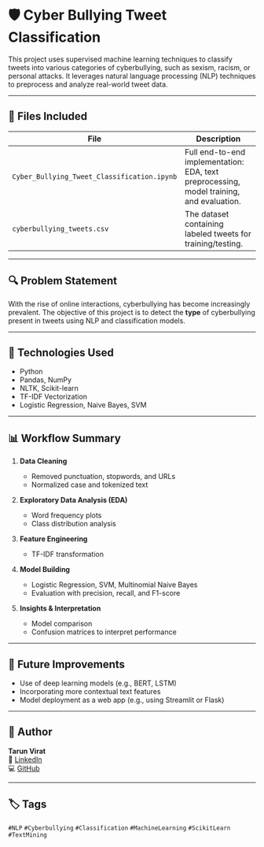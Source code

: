 # 🛡️ Cyber Bullying Tweet Classification

This project uses supervised machine learning techniques to classify tweets into various categories of cyberbullying, such as sexism, racism, or personal attacks. It leverages natural language processing (NLP) techniques to preprocess and analyze real-world tweet data.

---

## 📁 Files Included

| File                             | Description                                      |
|----------------------------------|--------------------------------------------------|
| `Cyber_Bullying_Tweet_Classification.ipynb` | Full end-to-end implementation: EDA, text preprocessing, model training, and evaluation. |
| `cyberbullying_tweets.csv`      | The dataset containing labeled tweets for training/testing. |

---

## 🔍 Problem Statement

With the rise of online interactions, cyberbullying has become increasingly prevalent. The objective of this project is to detect the **type** of cyberbullying present in tweets using NLP and classification models.

---

## 🔧 Technologies Used

- Python
- Pandas, NumPy
- NLTK, Scikit-learn
- TF-IDF Vectorization
- Logistic Regression, Naive Bayes, SVM

---

## 📊 Workflow Summary

1. **Data Cleaning**  
   - Removed punctuation, stopwords, and URLs  
   - Normalized case and tokenized text

2. **Exploratory Data Analysis (EDA)**  
   - Word frequency plots  
   - Class distribution analysis

3. **Feature Engineering**  
   - TF-IDF transformation

4. **Model Building**  
   - Logistic Regression, SVM, Multinomial Naive Bayes  
   - Evaluation with precision, recall, and F1-score

5. **Insights & Interpretation**  
   - Model comparison  
   - Confusion matrices to interpret performance

---

## 📌 Future Improvements

- Use of deep learning models (e.g., BERT, LSTM)
- Incorporating more contextual text features
- Model deployment as a web app (e.g., using Streamlit or Flask)

---

## 👤 Author

**Tarun Virat**  
🔗 [LinkedIn](https://www.linkedin.com/in/tarunpeela29)  
💻 [GitHub](https://github.com/TarunVirat)

---

## 🏷️ Tags

`#NLP` `#Cyberbullying` `#Classification` `#MachineLearning` `#ScikitLearn` `#TextMining`

